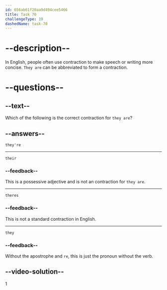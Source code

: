 ```yaml
---
id: 656ab61f20aa9d494cee5466
title: Task 70
challengeType: 19
dashedName: task-70
---
```


# --description--

In English, people often use contraction to make speech or writing more concise. `They are` can be abbreviated to form a contraction.

# --questions--

## --text--

Which of the following is the correct contraction for `they are`?

## --answers--

`they're`

---

`their`

### --feedback--

This is a possessive adjective and is not an contraction for `they are`.

---

`theres`

### --feedback--

This is not a standard contraction in English.

---

`they`

### --feedback--

Without the apostrophe and `re`, this is just the pronoun without the verb.

## --video-solution--

1
